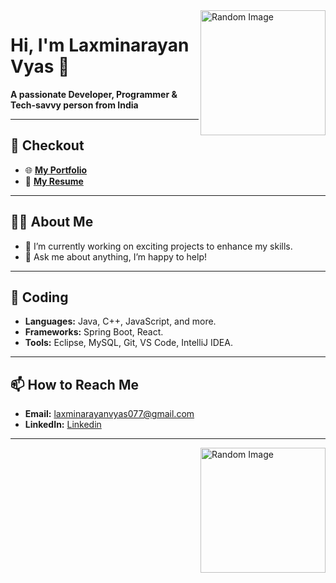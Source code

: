 <img align="right" alt="Random Image" width="200px" src="https://cdn.pixabay.com/photo/2015/05/26/23/52/technology-785742_1280.jpg" />

# Hi, I'm Laxminarayan Vyas 👋

**A passionate Developer, Programmer & Tech-savvy person from India**

---

## 📄 Checkout

- 🌐 [**My Portfolio**](https://laxminarayanvyas.github.io/resume/)   
- 📄 [**My Resume**](https://drive.google.com/file/d/1M99mvMId0o6H7VyCeHLJQU0KitztfOrJ/view?usp=drive_link)  

---

## 👨‍💻 About Me

- 🔭 I’m currently working on exciting projects to enhance my skills.
- 💬 Ask me about anything, I’m happy to help!

---

## 🚀 Coding

- **Languages:** Java, C++, JavaScript, and more.
- **Frameworks:** Spring Boot, React.
- **Tools:** Eclipse, MySQL, Git, VS Code, IntelliJ IDEA.

---


## 📫 How to Reach Me

- **Email:** laxminarayanvyas077@gmail.com  
- **LinkedIn:** [Linkedin](https://www.linkedin.com/in/laxminarayan-vyas-a190101b9/)  

---

<img align="right" alt="Random Image" width="200px" src="https://unsplash.com/photos/digital-code-number-abstract-background-represent-coding-technology-and-programming-languages-B7PClvzYtkU" />

